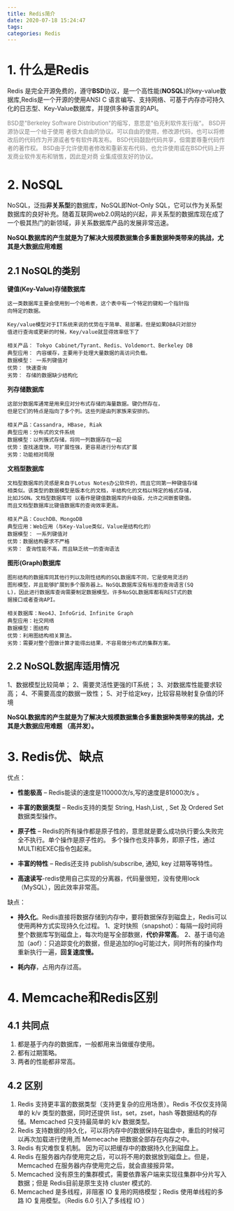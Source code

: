 ```yaml
---
title: Redis简介
date: 2020-07-18 15:24:47
tags: 
categories: Redis
---
```


<!--more-->

#  1. 什么是Redis
Redis 是完全开源免费的，遵守**BSD**协议，是一个高性能(**NOSQL**)的key-value数据库,Redis是一个开源的使用ANSI C
语言编写、支持网络、可基于内存亦可持久化的日志型、Key-Value数据库，并提供多种语言的API。

<font color=gray size=2>BSD是"Berkeley Software Distribution"的缩写，意思是"伯克利软件发行版"。 BSD开源协议是一个给于使用
者很大自由的协议。可以自由的使用，修改源代码，也可以将修改后的代码作为开源或者专有软件再发布。
BSD代码鼓励代码共享，但需要尊重代码作者的著作权。
BSD由于允许使用者修改和重新发布代码，也允许使用或在BSD代码上开发商业软件发布和销售，因此是对商
业集成很友好的协议。
</font>


#   2. NoSQL
NoSQL，泛指**非关系型**的数据库，NoSQL即Not-Only SQL，它可以作为关系型数据库的良好补充。随着互联网web2.0网站的兴起，非关系型的数据库现在成了一个极其热门的新领域，非关系数据库产品的发展非常迅速。

**NoSQL数据库的产生就是为了解决大规模数据集合多重数据种类带来的挑战，尤其是大数据应用难题**


##   2.1 NoSQL的类别
**键值(Key-Value)存储数据库**
```
这一类数据库主要会使用到一个哈希表，这个表中有一个特定的键和一个指针指
向特定的数据。

Key/value模型对于IT系统来说的优势在于简单、易部署。但是如果DBA只对部分
值进行查询或更新的时候，Key/value就显得效率低下了

相关产品： Tokyo Cabinet/Tyrant、Redis、Voldemort、Berkeley DB
典型应用： 内容缓存，主要用于处理大量数据的高访问负载。
数据模型： 一系列键值对
优势： 快速查询
劣势： 存储的数据缺少结构化
```

**列存储数据库**
```
这部分数据库通常是用来应对分布式存储的海量数据。键仍然存在，
但是它们的特点是指向了多个列。这些列是由列家族来安排的。

相关产品：Cassandra, HBase, Riak
典型应用：分布式的文件系统
数据模型：以列簇式存储，将同一列数据存在一起
优势：查找速度快，可扩展性强，更容易进行分布式扩展
劣势：功能相对局限
```

**文档型数据库**
```
文档型数据库的灵感是来自于Lotus Notes办公软件的，而且它同第一种键值存储
相类似。该类型的数据模型是版本化的文档，半结构化的文档以特定的格式存储，
比如JSON。文档型数据库可 以看作是键值数据库的升级版，允许之间嵌套键值。
而且文档型数据库比键值数据库的查询效率更高。

相关产品：CouchDB、MongoDB
典型应用：Web应用（与Key-Value类似，Value是结构化的）
数据模型： 一系列键值对
优势：数据结构要求不严格
劣势： 查询性能不高，而且缺乏统一的查询语法
```

**图形(Graph)数据库**
```
图形结构的数据库同其他行列以及刚性结构的SQL数据库不同，它是使用灵活的
图形模型，并且能够扩展到多个服务器上。NoSQL数据库没有标准的查询语言(SQ
L)，因此进行数据库查询需要制定数据模型。许多NoSQL数据库都有REST式的数
据接口或者查询API。

相关数据库：Neo4J、InfoGrid、Infinite Graph
典型应用：社交网络
数据模型：图结构
优势：利用图结构相关算法。
劣势：需要对整个图做计算才能得出结果，不容易做分布式的集群方案。
```

##  2.2 NoSQL数据库适用情况
1、数据模型比较简单；
2、需要灵活性更强的IT系统；
3、对数据库性能要求较高；
4、不需要高度的数据一致性；
5、对于给定key，比较容易映射复杂值的环境

**NoSQL数据库的产生就是为了解决大规模数据集合多重数据种类带来的挑战，尤其是大数据应用难题
（高并发）。**


#  3. Redis优、缺点
优点：
- **性能极高** – Redis能读的速度是110000次/s,写的速度是81000次/s 。

- **丰富的数据类型** – Redis支持的类型 String, Hash,List, , Set 及 Ordered Set 数据类型操作。

- **原子性** – Redis的所有操作都是原子性的，意思就是要么成功执行要么失败完全不执行。单个操作是原子性的。
  多个操作也支持事务，即原子性，通过MULTI和EXEC指令包起来。


- **丰富的特性** – Redis还支持 publish/subscribe, 通知, key 过期等等特性。

- **高速读写**-redis使用自己实现的分离器，代码量很短，没有使用lock（MySQL），因此效率非常高。


缺点：
- **持久化**。Redis直接将数据存储到内存中，要将数据保存到磁盘上，Redis可以使用两种方式实现持久化过程。
  1、定时快照（snapshot）：每隔一段时间将整个数据库写到磁盘上，每次均是写全部数据，**代价非常高**。
  2、基于语句追加（aof）：只追踪变化的数据，但是追加的log可能过大，同时所有的操作均重新执行一遍，**回复速度慢。**

- **耗内存**，占用内存过高。


# 4. Memcache和Redis区别
## 4.1 共同点 
1. 都是基于内存的数据库，一般都用来当做缓存使用。
2. 都有过期策略。
3. 两者的性能都非常高。

## 4.2 区别
1. Redis 支持更丰富的数据类型（支持更复杂的应用场景）。Redis 不仅仅支持简单的 k/v 类型的数据，同时还提供 list，set，zset，hash 等数据结构的存储。Memcached 只支持最简单的 k/v 数据类型。
2. Redis 支持数据的持久化，可以将内存中的数据保持在磁盘中，重启的时候可以再次加载进行使用,而 Memecache 把数据全部存在内存之中。
3. Redis 有灾难恢复机制。 因为可以把缓存中的数据持久化到磁盘上。
4. Redis 在服务器内存使用完之后，可以将不用的数据放到磁盘上。但是，Memcached 在服务器内存使用完之后，就会直接报异常。
5. Memcached 没有原生的集群模式，需要依靠客户端来实现往集群中分片写入数据；但是 Redis目前是原生支持 cluster 模式的.
6. Memcached 是多线程，非阻塞 IO 复用的网络模型；Redis 使用单线程的多路 IO 复用模型。（Redis 6.0 引入了多线程 IO ）